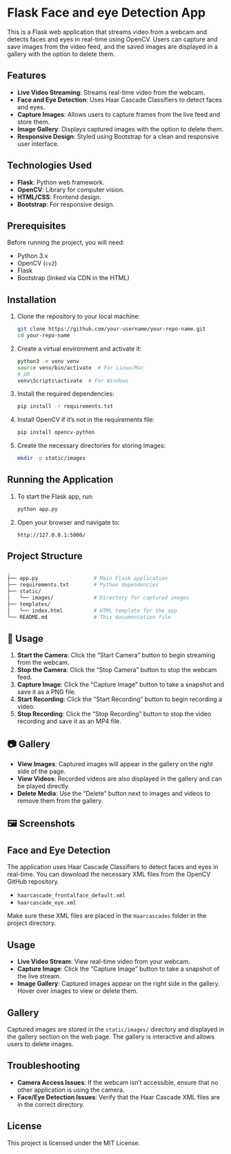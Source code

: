 # Flask Face and eye Detection App

This is a Flask web application that streams video from a webcam and detects faces and eyes in real-time using OpenCV. Users can capture and save images from the video feed, and the saved images are displayed in a gallery with the option to delete them.

## Features

- **Live Video Streaming**: Streams real-time video from the webcam.
- **Face and Eye Detection**: Uses Haar Cascade Classifiers to detect faces and eyes.
- **Capture Images**: Allows users to capture frames from the live feed and store them.
- **Image Gallery**: Displays captured images with the option to delete them.
- **Responsive Design**: Styled using Bootstrap for a clean and responsive user interface.

## Technologies Used

- **Flask**: Python web framework.
- **OpenCV**: Library for computer vision.
- **HTML/CSS**: Frontend design.
- **Bootstrap**: For responsive design.

## Prerequisites

Before running the project, you will need:

- Python 3.x
- OpenCV (`cv2`)
- Flask
- Bootstrap (linked via CDN in the HTML)

## Installation

1. Clone the repository to your local machine:

    ```bash
    git clone https://github.com/your-username/your-repo-name.git
    cd your-repo-name
    ```

2. Create a virtual environment and activate it:

    ```bash
    python3 -m venv venv
    source venv/bin/activate  # For Linux/Mac
    # OR
    venv\Scripts\activate  # For Windows
    ```

3. Install the required dependencies:

    ```bash
    pip install -r requirements.txt
    ```

4. Install OpenCV if it’s not in the requirements file:

    ```bash
    pip install opencv-python
    ```

5. Create the necessary directories for storing images:

    ```bash
    mkdir -p static/images
    ```

## Running the Application

1. To start the Flask app, run:

    ```bash
    python app.py
    ```

2. Open your browser and navigate to:

    ```
    http://127.0.0.1:5000/
    ```

## Project Structure

```bash
.
├── app.py                  # Main Flask application
├── requirements.txt        # Python dependencies
├── static/
│   └── images/             # Directory for captured images
├── templates/
│   └── index.html          # HTML template for the app
└── README.md               # This documentation file
```

## 🎥 Usage

1. **Start the Camera**: Click the “Start Camera” button to begin streaming from the webcam.
2. **Stop the Camera**: Click the “Stop Camera” button to stop the webcam feed.
3. **Capture Image**: Click the “Capture Image” button to take a snapshot and save it as a PNG file.
4. **Start Recording**: Click the “Start Recording” button to begin recording a video.
5. **Stop Recording**: Click the “Stop Recording” button to stop the video recording and save it as an MP4 file.

## 📷 Gallery

- **View Images**: Captured images will appear in the gallery on the right side of the page.
- **View Videos**: Recorded videos are also displayed in the gallery and can be played directly.
- **Delete Media**: Use the “Delete” button next to images and videos to remove them from the gallery.

## 🖼️ Screenshots



## Face and Eye Detection

The application uses Haar Cascade Classifiers to detect faces and eyes in real-time. You can download the necessary XML files from the OpenCV GitHub repository.

- `haarcascade_frontalface_default.xml`
- `haarcascade_eye.xml`

Make sure these XML files are placed in the `Haarcascades` folder in the project directory.

## Usage

- **Live Video Stream**: View real-time video from your webcam.
- **Capture Image**: Click the “Capture Image” button to take a snapshot of the live stream.
- **Image Gallery**: Captured images appear on the right side in the gallery. Hover over images to view or delete them.

## Gallery

Captured images are stored in the `static/images/` directory and displayed in the gallery section on the web page. The gallery is interactive and allows users to delete images.

## Troubleshooting

- **Camera Access Issues**: If the webcam isn’t accessible, ensure that no other application is using the camera.
- **Face/Eye Detection Issues**: Verify that the Haar Cascade XML files are in the correct directory.

## License

This project is licensed under the MIT License.
